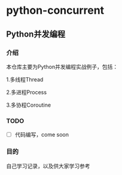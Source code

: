# python-concurrent

## Python并发编程

### 介绍
本仓库主要为Python并发编程实战例子，包括：

1.多线程Thread

2.多进程Process

3.多协程Coroutine

### TODO

- [ ] 代码编写，come soon

### 目的
自己学习记录，以及供大家学习参考